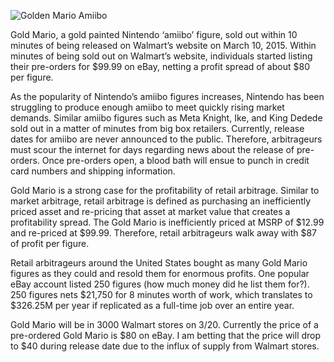 ![Golden Mario Amiibo](https://cdn.gamerant.com/wp-content/uploads/Gold-Mario-Amiibo-Price-and-Release-Date.jpg.optimal.jpg)

Gold Mario, a gold painted Nintendo ‘amiibo’ figure, sold out within 10 minutes of being released on Walmart’s website on March 10, 2015. Within minutes of being sold out on Walmart’s website, individuals started listing their pre-orders for $99.99 on eBay, netting a profit spread of about $80 per figure.

As the popularity of Nintendo’s amiibo figures increases, Nintendo has been struggling to produce enough amiibo to meet quickly rising market demands. Similar amiibo figures such as Meta Knight, Ike, and King Dedede sold out in a matter of minutes from big box retailers. Currently, release dates for amiibo are never announced to the public. Therefore, arbitrageurs must scour the internet for days regarding news about the release of pre-orders. Once pre-orders open, a blood bath will ensue to punch in credit card numbers and shipping information.

Gold Mario is a strong case for the profitability of retail arbitrage. Similar to market arbitrage, retail arbitrage is defined as purchasing an inefficiently priced asset and re-pricing that asset at market value that creates a profitability spread. The Gold Mario is inefficiently priced at MSRP of $12.99 and re-priced at $99.99. Therefore, retail arbitrageurs walk away with $87 of profit per figure.

Retail arbitrageurs around the United States bought as many Gold Mario figures as they could and resold them for enormous profits. One popular eBay account listed 250 figures (how much money did he list them for?). 250 figures nets $21,750 for 8 minutes worth of work, which translates to $326.25M per year if replicated as a full-time job over an entire year.

Gold Mario will be in 3000 Walmart stores on 3/20. Currently the price of a pre-ordered Gold Mario is $80 on eBay.  I am betting that the price will drop to $40 during release date due to the influx of supply from Walmart stores.
